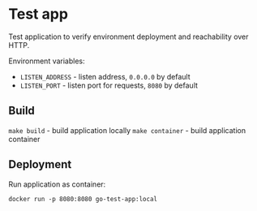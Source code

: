 # Test app

Test application to verify environment deployment and reachability over HTTP.

Environment variables:
  * `LISTEN_ADDRESS` - listen address, `0.0.0.0` by default
  * `LISTEN_PORT` - listen port for requests, `8080` by default

## Build

`make build` - build application locally 
`make container` - build application container

## Deployment

Run application as container:
```
docker run -p 8080:8080 go-test-app:local
```